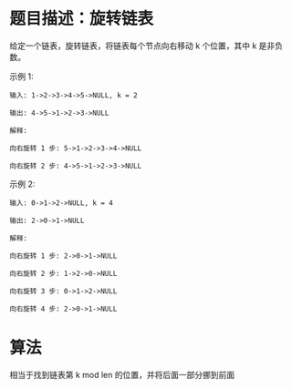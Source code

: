 # 题目描述：旋转链表

给定一个链表，旋转链表，将链表每个节点向右移动 k 个位置，其中 k 是非负数。

示例 1:

    输入: 1->2->3->4->5->NULL, k = 2

    输出: 4->5->1->2->3->NULL

    解释:

    向右旋转 1 步: 5->1->2->3->4->NULL

    向右旋转 2 步: 4->5->1->2->3->NULL

示例 2:

    输入: 0->1->2->NULL, k = 4

    输出: 2->0->1->NULL

    解释:

    向右旋转 1 步: 2->0->1->NULL

    向右旋转 2 步: 1->2->0->NULL

    向右旋转 3 步: 0->1->2->NULL

    向右旋转 4 步: 2->0->1->NULL
    
# 算法
相当于找到链表第 k mod len 的位置，并将后面一部分挪到前面
